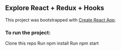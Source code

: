 ## Explore React + Redux + Hooks
This project was bootstrapped with [Create React App](https://github.com/facebook/create-react-app).

### To run the project:
Clone this repo
Run npm install
Run npm start
